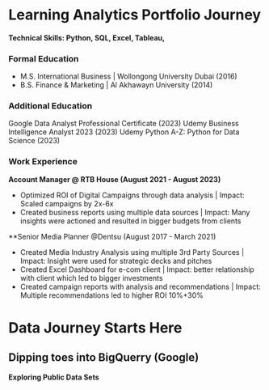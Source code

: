 # Learning Analytics Portfolio Journey

#### Technical Skills: Python, SQL, Excel, Tableau, 

### Formal Education
- M.S. International Business | Wollongong University Dubai (2016)
- B.S. Finance & Marketing | Al Akhawayn University (2014)

### Additional Education
Google Data Analyst Professional Certificate (2023)
Udemy Business Intelligence Analyst 2023 (2023)
Udemy Python A-Z: Python for Data Science (2023)

### Work Experience
**Account Manager @ RTB House (August 2021 - August 2023)**
- Optimized ROI of Digital Campaigns through data analysis | Impact: Scaled campaigns by 2x-6x
- Created business reports using multiple data sources | Impact: Many insights were actioned and resulted in bigger budgets from clients

**Senior Media Planner @Dentsu (August 2017 - March 2021)
- Created Media Industry Analysis using multiple 3rd Party Sources | Impact: Insight were used for strategic decks and pitches
- Created Excel Dashboard for e-com client | Impact: better relationship with client which led to bigger investments
- Created campaign reports with analysis and recommendations | Impact: Multiple recommendations led to higher ROI 10%+30%


# Data Journey Starts Here 

## Dipping toes into BigQuerry (Google)
**Exploring Public Data Sets**

